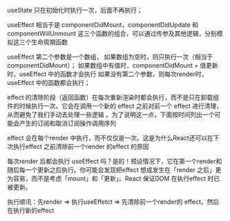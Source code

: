 useState 只在初始化时执行一次，后面不再执行；

useEffect 相当于是 componentDidMount，componentDidUpdate 和 componentWillUnmount 这三个函数的组合，可以通过传参及其他逻辑，分别模拟这三个生命周期函数

useEffect 第二个参数是一个数组，
如果数组为空时，则只执行一次（相当于componentDidMount）；
如果数组中有值时，componentDidMount + 值更新时，useEffect 中的函数才会执行
如果没有第二个参数，则每次render时，useEffect 中的函数都会执行；


effect 的清除阶段（返回函数）在每次重新渲染时都会执行，而不是只在卸载组件的时候执行一次。它会在调用一个新的 effect 之前对前一个 effect 进行清理，从而避免了我们手动去处理一些逻辑 。为了说明这一点，下面按时间列出一个可能会产生的订阅和取消订阅操作调用序列

effect 会在每个render 中执行，而不仅仅是一次。这是为什么React还可以在下次执行effect 之前清除前一个render 的effect 的原因


每次render 后都会执行 useEffect 吗？是的！预设情况下，它在第一个render和随后每一个更新之后执行。你可能会发现把effect 想成发生在「render 之后」更为容易，而不是考虑「mount」和「更新」。React 保证DOM 在执行effect 时已被更新。


执行顺讯：先render   => 执行useEffetct => 先清除前一个render的 effect，然后在执行新的effect
